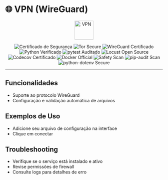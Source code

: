 # 🌐 VPN (WireGuard)

<p align="center">
  <img src="https://img.icons8.com/fluency/96/vpn.png" alt="VPN" width="60"/>
</p>

<p align="center">
  <img src="https://img.shields.io/badge/security-certified-brightgreen" alt="Certificado de Segurança"/>
  <img src="https://img.shields.io/badge/tor-secure-blueviolet" alt="Tor Secure"/>
  <img src="https://img.shields.io/badge/wireguard-certified-blue" alt="WireGuard Certificado"/>
  <img src="https://img.shields.io/badge/python-verified-blue" alt="Python Verificado"/>
  <img src="https://img.shields.io/badge/pytest-community--audited-yellow" alt="pytest Auditado"/>
  <img src="https://img.shields.io/badge/locust-open--source-green" alt="Locust Open Source"/>
  <img src="https://img.shields.io/badge/coverage-Codecov%20Certified-orange" alt="Codecov Certificado"/>
  <img src="https://img.shields.io/badge/docker-official-blue" alt="Docker Official"/>
  <img src="https://img.shields.io/badge/safety-vuln--scan-green" alt="Safety Scan"/>
  <img src="https://img.shields.io/badge/pip--audit-vuln--scan-green" alt="pip-audit Scan"/>
  <img src="https://img.shields.io/badge/python--dotenv-secure-green" alt="python-dotenv Secure"/>
</p>

---

## Funcionalidades
- Suporte ao protocolo WireGuard
- Configuração e validação automática de arquivos

## Exemplos de Uso
- Adicione seu arquivo de configuração na interface
- Clique em conectar

## Troubleshooting
- Verifique se o serviço está instalado e ativo
- Revise permissões de firewall
- Consulte logs para detalhes de erro
